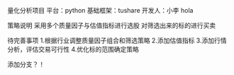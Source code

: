 量化分析项目
平台：python
基础框架：tushare
开发人：小李 hola

策略说明
采用多个质量因子与估值指标进行选股
对筛选出来的标的进行买卖


待完善事项
1.根据行业调整质量因子组合和筛选策略
2.添加估值指标
3.添加行情分析，评估交易可行性
4.优化标的范围确定策略

添加分支？！
